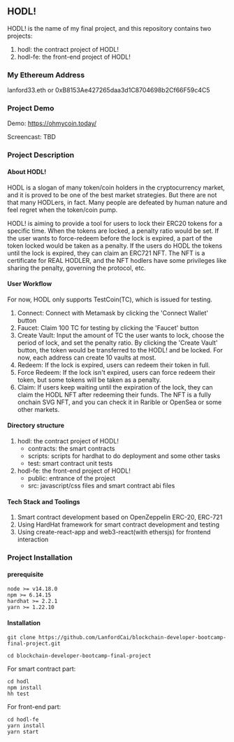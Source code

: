 ## HODL!

HODL! is the name of my final project, and this repository contains two projects:

1. hodl: the contract project of HODL!
2. hodl-fe: the front-end project of HODL!

### My Ethereum Address

lanford33.eth or 0xB8153Ae427265daa3d1C8704698b2Cf66F59c4C5

### Project Demo

Demo: https://ohmycoin.today/

Screencast: TBD

### Project Description

#### About HODL!

HODL is a slogan of many token/coin holders in the cryptocurrency market, and it is proved to be one of the best market strategies. But there are not that many HODLers, in fact. Many people are defeated by human nature and feel regret when the token/coin pump.

HODL! is aiming to provide a tool for users to lock their ERC20 tokens for a specific time. When the tokens are locked, a penalty ratio would be set. If the user wants to force-redeem before the lock is expired, a part of the token locked would be taken as a penalty. If the users do HODL the tokens until the lock is expired, they can claim an ERC721 NFT. The NFT is a certificate for REAL HODLER, and the NFT hodlers have some privileges like sharing the penalty, governing the protocol, etc.

#### User Workflow

For now, HODL only supports TestCoin(TC), which is issued for testing. 

1. Connect: Connect with Metamask by clicking the 'Connect Wallet' button
2. Faucet: Claim 100 TC for testing by clicking the 'Faucet' button
3. Create Vault: Input the amount of TC the user wants to lock, choose the period of lock, and set the penalty ratio. By clicking the 'Create Vault' button, the token would be transferred to the HODL! and be locked. For now, each address can create 10 vaults at most.
4. Redeem: If the lock is expired, users can redeem their token in full.
5. Force Redeem: If the lock isn't expired, users can force redeem their token, but some tokens will be taken as a penalty.
6. Claim: If users keep waiting until the expiration of the lock, they can claim the HODL NFT after redeeming their funds. The NFT is a fully onchain SVG NFT, and you can check it in Rarible or OpenSea or some other markets.

#### Directory structure

1. hodl: the contract project of HODL!
    * contracts: the smart contracts
    * scripts: scripts for hardhat to do deployment and some other tasks
    * test: smart contract unit tests
2. hodl-fe: the front-end project of HODL!
    * public: entrance of the project
    * src: javascript/css files and smart contract abi files


#### Tech Stack and Toolings

1. Smart contract development based on OpenZeppelin ERC-20, ERC-721
2. Using HardHat framework for smart contract development and testing
3. Using create-react-app and web3-react(with ethersjs) for frontend interaction

### Project Installation

#### prerequisite

```
node >= v14.18.0
npm >= 6.14.15
hardhat >= 2.2.1
yarn >= 1.22.10
```

#### Installation

```
git clone https://github.com/LanfordCai/blockchain-developer-bootcamp-final-project.git

cd blockchain-developer-bootcamp-final-project
```

For smart contract part:

```
cd hodl
npm install
hh test
```

For front-end part:

```
cd hodl-fe
yarn install
yarn start
```




